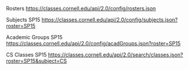 Rosters
https://classes.cornell.edu/api/2.0/config/rosters.json

Subjects SP15
https://classes.cornell.edu/api/2.0/config/subjects.json?roster=SP15

Academic Groups SP15
https://classes.cornell.edu/api/2.0/config/acadGroups.json?roster=SP15

CS Classes SP15
https://classes.cornell.edu/api/2.0/search/classes.json?roster=SP15&subject=CS